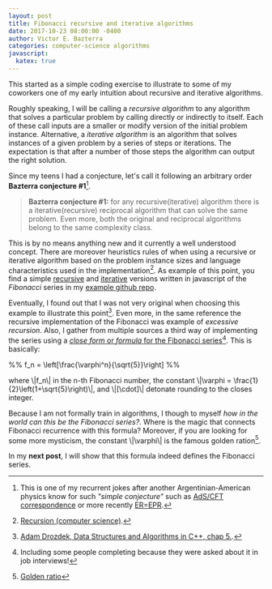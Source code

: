 ```yaml
---
layout: post
title: Fibonacci recursive and iterative algorithms
date: 2017-10-23 08:00:00 -0400
author: Victor E. Bazterra
categories: computer-science algorithms
javascript:
  katex: true
---
```


This started as a simple coding exercise to illustrate to some of my coworkers one of my early intuition about recursive and iterative algorithms.

Roughly speaking, I will be calling a *recursive algorithm* to any algorithm that solves a particular problem by calling directly or indirectly to itself. Each of these call inputs are a smaller or modify version of the initial problem instance. Alternative, a *iterative algorithm* is an algorithm that solves instances of a given problem by a series of steps or iterations. The expectation is that after a number of those steps the algorithm can output the right solution.

Since my teens I had a conjecture, let's call it following an arbitrary order **Bazterra conjecture #1**[^1].

> **Bazterra conjecture #1:** for any recursive(iterative) algorithm there is a iterative(recursive) reciprocal algorithm that can solve the same problem. Even more, both the original and reciprocal algorithms belong to the same complexity class.

This is by no means anything new and it currently a well understood concept. There are moreover heuristics rules of when using a recursive or iterative algorithm based on the problem instance sizes and language characteristics used in the implementation[^2]. As example of this point, you find a simple [recursive](https://github.com/baites/examples/blob/master/algorithms/javascript/RecursiveFibonacci.js) and [iterative](https://github.com/baites/examples/blob/master/algorithms/javascript/IterativeFibonacci.js) versions written in javascript of the *Fibonacci* series in my [example github repo](https://github.com/baites/examples).

Eventually, I found out that I was not very original when choosing this example to illustrate this point[^3]. Even more, in the same reference the recursive implementation of the Fibonacci was example of *excessive recursion*. Also, I gather from multiple sources a third way of implementing the series using a [*close form* or *formula* for the Fibonacci series](https://github.com/baites/examples/blob/master/algorithms/javascript/CloseFormFibonacci.js)[^4]. This is basically:

<p>%%
f_n = \left[\frac{\varphi^n}{\sqrt{5}}\right]
%%</p>

where \\|f_n\\| in the n-th Fibonacci number, the constant \\|\varphi = \frac{1}{2}\left(1+\sqrt{5}\right)\\|, and \\|[\cdot]\\| detonate rounding to the closes integer.

Because I am not formally train in algorithms, I though to myself *how in the world can this be the Fibonacci series?*. Where is the magic that connects Fibonacci recurrence with this formula? Moreover, if you are looking for some more mysticism, the constant \\|\varphi\\| is the famous golden ration[^5].

In my **next post**, I will show that this formula indeed defines the Fibonacci series.

[^1]: This is one of my recurrent jokes after another Argentinian-American physics know for such *"simple conjecture"* such as [AdS/CFT correspondence](https://en.wikipedia.org/wiki/AdS/CFT_correspondence) or more recently [ER=EPR](https://en.wikipedia.org/wiki/ER%3DEPR).

[^2]: [Recursion (computer science)](https://en.wikipedia.org/wiki/Recursion_(computer_science)).

[^3]: [Adam Drozdek, Data Structures and Algorithms in C++, chap 5.](https://www.amazon.com/Data-Structures-Algorithms-Adam-Drozdek/dp/1133608426).

[^4]: Including some people completing because they were asked about it in job interviews!

[^5]: [Golden ratio](https://en.wikipedia.org/wiki/Golden_ratio)

